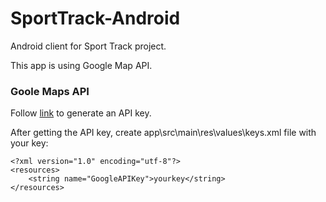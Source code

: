 ﻿# SportTrack-Android

Android client for Sport Track project.

This app is using Google Map API. 

### Goole Maps API
Follow [link](https://developers.google.com/maps/documentation/android-sdk/signup) to generate an API key.

After getting the API key, create app\src\main\res\values\keys.xml file with your key:
~~~
<?xml version="1.0" encoding="utf-8"?>
<resources>
    <string name="GoogleAPIKey">yourkey</string>
</resources>
~~~




